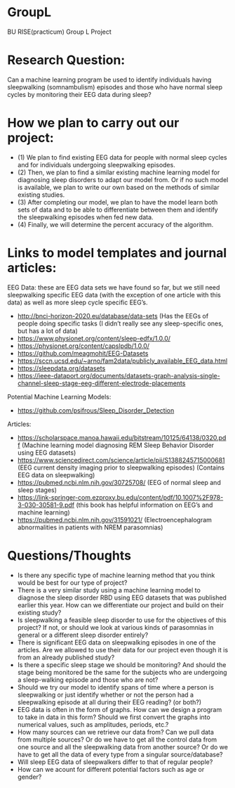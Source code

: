 # GroupL
BU RISE(practicum) Group L Project

# Research Question:

Can a machine learning program be used to identify individuals having sleepwalking (somnambulism) episodes and those who have normal sleep cycles by monitoring their EEG data during sleep?

# How we plan to carry out our project:

- (1) We plan to find existing EEG data for people with normal sleep cycles and for individuals undergoing sleepwalking episodes.
- (2) Then, we plan to find a similar existing machine learning model for diagnosing sleep disorders to adapt our model from. Or if no such model is available, we plan to write our own based on the methods of similar existing studies.
- (3) After completing our model, we plan to have the model learn both sets of data and to be able to differentiate between them and identify the sleepwalking episodes when fed new data. 
- (4) Finally, we will determine the percent accuracy of the algorithm.

# Links to model templates and journal articles:

EEG Data: these are EEG data sets we have found so far, but we still need sleepwalking specific EEG data (with the exception of one article with this data) as well as more sleep cycle specific EEG’s. 

- http://bnci-horizon-2020.eu/database/data-sets (Has the EEGs of people doing specific tasks (I didn’t really see any sleep-specific ones, but has a lot of data)
- https://www.physionet.org/content/sleep-edfx/1.0.0/
- https://physionet.org/content/capslpdb/1.0.0/
- https://github.com/meagmohit/EEG-Datasets
- https://sccn.ucsd.edu/~arno/fam2data/publicly_available_EEG_data.html 
- https://sleepdata.org/datasets
- https://ieee-dataport.org/documents/datasets-graph-analysis-single-channel-sleep-stage-eeg-different-electrode-placements

Potential Machine Learning Models:
- https://github.com/psifrous/Sleep_Disorder_Detection
 
Articles:
- https://scholarspace.manoa.hawaii.edu/bitstream/10125/64138/0320.pdf (Machine learning model diagnosing REM Sleep Behavior Disorder using EEG datasets) 
- https://www.sciencedirect.com/science/article/pii/S1388245715000681 (EEG current density imaging prior to sleepwalking episodes) (Contains EEG data on sleepwalking)
- https://pubmed.ncbi.nlm.nih.gov/30725708/ (EEG of normal sleep and sleep stages) 
- https://link-springer-com.ezproxy.bu.edu/content/pdf/10.1007%2F978-3-030-30581-9.pdf (this book has helpful information on EEG’s and machine learning) 
- https://pubmed.ncbi.nlm.nih.gov/31591021/ (Electroencephalogram abnormalities in patients with NREM parasomnias)

# Questions/Thoughts
- Is there any specific type of machine learning method that you think would be best for our type of project?
- There is a very similar study using a machine learning model to diagnose the sleep disorder RBD using EEG datasets that was published earlier this year. How can we differentiate our project and build on their existing study? 
- Is sleepwalking a feasible sleep disorder to use for the objectives of this project? If not, or should we look at various kinds of parasomnias in general or a different sleep disorder entirely? 
- There is significant EEG data on sleepwalking episodes in one of the articles. Are we allowed to use their data for our project  even though it is from an already published study?
- Is there a specific sleep stage we should be monitoring? And should the stage being monitored be the same for the subjects who are undergoing a sleep-walking episode and those who are not?
- Should we try our model to identify spans of time where a person is sleepwalking or just identify whether or not the person had a sleepwalking episode at all during their EEG reading? (or both?)
- EEG data is often in the form of graphs. How can we design a program to take in data in this form? Should we first convert the graphs into numerical values, such as amplitudes, periods, etc.?
- How many sources can we retrieve our data from? Can we pull data from multiple sources? Or do we have to get all the control data from one source and all the sleepwalking data from another source? Or do we have to get all the data of every type from a singular source/database? 
- Will sleep EEG data of sleepwalkers differ to that of regular people?
- How can we acount for different potential factors such as age or gender?

